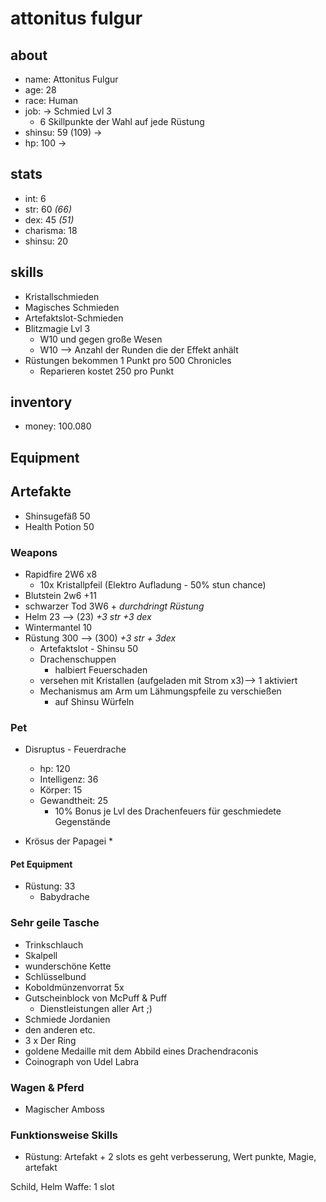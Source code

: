 
# attonitus fulgur 

## about
* name: Attonitus Fulgur
* age: 28
* race: Human
* job: -> Schmied Lvl 3
  * 6 Skillpunkte der Wahl auf jede Rüstung
* shinsu: 59 (109) -> 
* hp: 100 -> 
 
## stats

* int: 6
* str: 60 _(66)_
* dex: 45 _(51)_
* charisma: 18
* shinsu: 20
 
## skills

* Kristallschmieden
* Magisches Schmieden
* Artefaktslot-Schmieden
* Blitzmagie Lvl 3
  * W10 und gegen große Wesen
  * W10 --> Anzahl der Runden die der Effekt anhält
* Rüstungen bekommen 1 Punkt pro 500 Chronicles
  * Reparieren kostet 250 pro Punkt

## inventory
* money: 100.080

## Equipment

## Artefakte
* Shinsugefäß 50
* Health Potion 50

### Weapons

* Rapidfire                2W6 x8
  * 10x Kristallpfeil (Elektro Aufladung - 50% stun chance) 
* Blutstein                2w6 +11
* schwarzer Tod            3W6 + _durchdringt Rüstung_
* Helm                     23 --> (23) _+3 str +3 dex_
* Wintermantel             10
* Rüstung                  300 --> (300) _+3 str + 3dex_
  * Artefaktslot - Shinsu 50
  * Drachenschuppen
    * halbiert Feuerschaden
  * versehen mit Kristallen (aufgeladen mit Strom x3)--> 1 aktiviert
  * Mechanismus am Arm um Lähmungspfeile zu verschießen 
    * auf Shinsu Würfeln

### Pet

* Disruptus - Feuerdrache 
  * hp:          120
  * Intelligenz: 36
  * Körper:      15
  * Gewandtheit: 25
      * 10% Bonus je Lvl des Drachenfeuers für geschmiedete Gegenstände
      
* Krösus der Papagei
  *

#### Pet Equipment
 
* Rüstung: 33
  * Babydrache
    
    
### Sehr geile Tasche

* Trinkschlauch
* Skalpell
* wunderschöne Kette
* Schlüsselbund
* Koboldmünzenvorrat 5x
* Gutscheinblock von McPuff & Puff
  * Dienstleistungen aller Art ;)   
* Schmiede Jordanien
* den anderen etc.
* 3 x Der Ring
* goldene Medaille mit dem Abbild eines Drachendraconis
* Coinograph von Udel Labra 

### Wagen & Pferd

* Magischer Amboss

### Funktionsweise Skills
* Rüstung: 
Artefakt + 2 slots es geht verbesserung, 
Wert punkte, Magie, artefakt

Schild, Helm Waffe: 1 slot 


